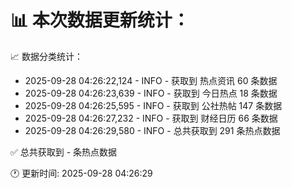 📊 本次数据更新统计：
==========================

📈 数据分类统计：
- 2025-09-28 04:26:22,124 - INFO - 获取到 热点资讯 60 条数据
- 2025-09-28 04:26:23,639 - INFO - 获取到 今日热点 18 条数据
- 2025-09-28 04:26:25,595 - INFO - 获取到 公社热帖 147 条数据
- 2025-09-28 04:26:27,232 - INFO - 获取到 财经日历 66 条数据
- 2025-09-28 04:26:29,580 - INFO - 总共获取到 291 条热点数据

✅ 总共获取到 - 条热点数据

🕐 更新时间: 2025-09-28 04:26:29
